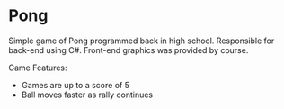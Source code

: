 # Pong
Simple game of Pong programmed back in high school. Responsible for back-end using C#. Front-end graphics was provided by course.

Game Features:
- Games are up to a score of 5
- Ball moves faster as rally continues
